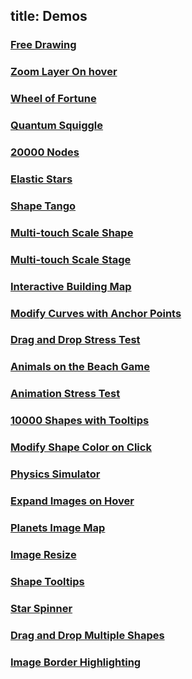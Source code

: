 title: Demos
---

### [Free Drawing](/docs/sandbox/Free_Drawing.html)
### [Zoom Layer On hover](/docs/sandbox/Zoom_Layer_On_hover.html)
### [Wheel of Fortune](/docs/sandbox/Wheel_of_Fortune.html)
### [Quantum Squiggle](/docs/sandbox/Quantum_Squiggle.html)
### [20000 Nodes](/docs/sandbox/20000_Nodes.html)
### [Elastic Stars](/docs/sandbox/Elastic_Stars.html)
### [Shape Tango](/docs/sandbox/Shape_Tango.html)
### [Multi-touch Scale Shape](/docs/sandbox/Multi-touch_Scale_Shape.html)
### [Multi-touch Scale Stage](/docs/sandbox/Multi-touch_Scale_Stage.html)
### [Interactive Building Map](/docs/sandbox/Interactive_Building_Map.html)
### [Modify Curves with Anchor Points](/docs/sandbox/Modify_Curves_with_Anchor_Points.html)
### [Drag and Drop Stress Test](/docs/sandbox/Drag_and_Drop_Stress_Test.html)
### [Animals on the Beach Game](/docs/sandbox/Animals_on_the_Beach_Game.html)
### [Animation Stress Test](/docs/sandbox/Animation_Stress_Test.html)
### [10000 Shapes with Tooltips](/docs/sandbox/10000_Shapes_with_Tooltip.html)
### [Modify Shape Color on Click](/docs/sandbox/Modify_Shape_Color_on_Click.html)
### [Physics Simulator](/docs/sandbox/Physics_Simulator.html)
### [Expand Images on Hover](/docs/sandbox/Expand_Images_on_Hover.html)
### [Planets Image Map](/docs/sandbox/Planets_Image_Map.html)
### [Image Resize](/docs/sandbox/Image_Resize.html)
### [Shape Tooltips](/docs/sandbox/Shape_Tooltips.html)
### [Star Spinner](/docs/sandbox/Star_Spinner.html)
### [Drag and Drop Multiple Shapes](/docs/sandbox/Drag_and_Drop_Multiple_Shapes.html)
### [Image Border Highlighting](/docs/sandbox/Image_Border_Highlighting.html)
